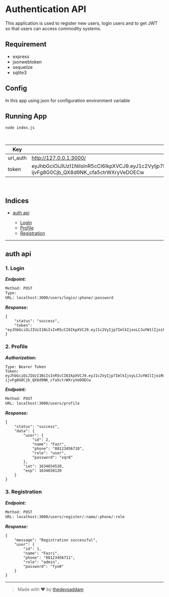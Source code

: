 
# Authentication API

This application is used to register new users, login users and to get JWT so that users can access commodity systems.

## Requirement

- express
- jsonwebtoken
- sequelize
- sqlite3

## Config

In this app using json for configuration environment variable

## Running App

`node index.js`

<br>

| Key | Value | Type |
| --- | ------|-------------|
| url_auth | http://127.0.0.1:3000/ |  |
| token | eyJhbGciOiJIUzI1NiIsInR5cCI6IkpXVCJ9.eyJ1c2VyIjp7ImlkIjoyLCJuYW1lIjoiRmF6ciIsInBob25lIjoiMDgxMjM0NTY3MTAiLCJyb2xlIjoidXNlciIsInBhc3N3b3JkIjoidnFyOCJ9LCJpYXQiOjE2MzQ2NTQ1MjAsImV4cCI6MTYzNDY1ODEyMH0.lt8A-ijvFg8G0Cjb_QX8d9NK_cfa5ctrWXryVeDOECw |  |

<br>


## Indices

* [auth api](#auth-api)

  * [Login](#1-login)
  * [Profile](#2-profile)
  * [Registration](#3-registration)


--------


## auth api



### 1. Login



***Endpoint:***

```bash
Method: POST
Type: 
URL: localhost:3000/users/login/:phone/:password
```

***Response:***

```
{
    "status": "success",
    "token": "eyJhbGciOiJIUzI1NiIsInR5cCI6IkpXVCJ9.eyJ1c2VyIjp7ImlkIjoxLCJuYW1lIjoiRmF6cmkiLCJwaG9uZSI6IjA4MTIzNDU2NzExIiwicm9sZSI6ImFkbWluIiwicGFzc3dvcmQiOiJmeW84In0sImlhdCI6MTYzNDY1OTQ5NywiZXhwIjoxNjM0NjYzMDk3fQ.ni8SZ0bh5gkqO0Roz78ZsAMsEmW2Wp76x4RmO3atHHs"
}
```

### 2. Profile

***Authorization:***

```
Type: Bearer Token
Token: eyJhbGciOiJIUzI1NiIsInR5cCI6IkpXVCJ9.eyJ1c2VyIjp7ImlkIjoyLCJuYW1lIjoiRmF6ciIsInBob25lIjoiMDgxMjM0NTY3MTAiLCJyb2xlIjoidXNlciIsInBhc3N3b3JkIjoidnFyOCJ9LCJpYXQiOjE2MzQ2NTQ1MjAsImV4cCI6MTYzNDY1ODEyMH0.lt8A-ijvFg8G0Cjb_QX8d9NK_cfa5ctrWXryVeDOECw
```

***Endpoint:***

```bash
Method: POST
URL: localhost:3000/users/profile
```

***Response:***

```
{
    "status": "success",
    "data": {
        "user": {
            "id": 2,
            "name": "Fazr",
            "phone": "08123456710",
            "role": "user",
            "password": "vqr8"
        },
        "iat": 1634654520,
        "exp": 1634658120
    }
}
```


### 3. Registration



***Endpoint:***

```bash
Method: POST
URL: localhost:3000/users/register/:name/:phone/:role
```

***Response:***

```
{
    "message": "Registration successful",
    "user": {
        "id": 1,
        "name": "Fazri",
        "phone": "08123456711",
        "role": "admin",
        "password": "fyo8"
    }
}
```

---
> Made with &#9829; by [thedevsaddam](https://github.com/thedevsaddam)
